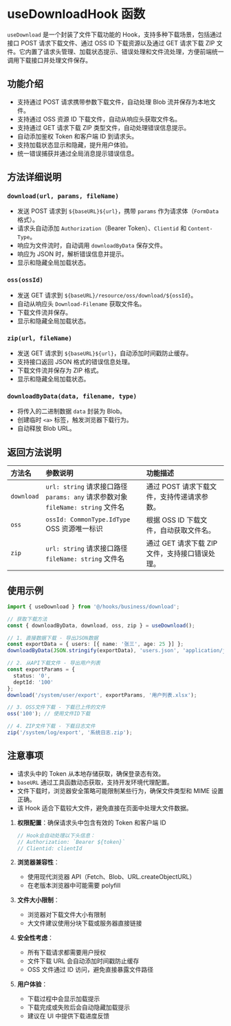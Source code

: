 # useDownloadHook 函数

`useDownload` 是一个封装了文件下载功能的 Hook，支持多种下载场景，包括通过接口 POST 请求下载文件、通过 OSS ID 下载资源以及通过 GET 请求下载 ZIP 文件。它内置了请求头管理、加载状态提示、错误处理和文件流处理，方便前端统一调用下载接口并处理文件保存。

## 功能介绍

- 支持通过 POST 请求携带参数下载文件，自动处理 Blob 流并保存为本地文件。
- 支持通过 OSS 资源 ID 下载文件，自动从响应头获取文件名。
- 支持通过 GET 请求下载 ZIP 类型文件，自动处理错误信息提示。
- 自动添加鉴权 Token 和客户端 ID 到请求头。
- 支持加载状态显示和隐藏，提升用户体验。
- 统一错误捕获并通过全局消息提示错误信息。

## 方法详细说明

### `download(url, params, fileName)`

- 发送 POST 请求到 `${baseURL}${url}`，携带 `params` 作为请求体（`FormData` 格式）。
- 请求头自动添加 `Authorization`（Bearer Token）、`Clientid` 和 `Content-Type`。
- 响应为文件流时，自动调用 `downloadByData` 保存文件。
- 响应为 JSON 时，解析错误信息并提示。
- 显示和隐藏全局加载状态。

### `oss(ossId)`

- 发送 GET 请求到 `${baseURL}/resource/oss/download/${ossId}`。
- 自动从响应头 `Download-Filename` 获取文件名。
- 下载文件流并保存。
- 显示和隐藏全局加载状态。

### `zip(url, fileName)`

- 发送 GET 请求到 `${baseURL}${url}`，自动添加时间戳防止缓存。
- 支持接口返回 JSON 格式的错误信息处理。
- 下载文件流并保存为 ZIP 格式。
- 显示和隐藏全局加载状态。

### `downloadByData(data, filename, type)`

- 将传入的二进制数据 `data` 封装为 Blob。
- 创建临时 `<a>` 标签，触发浏览器下载行为。
- 自动释放 Blob URL。

## 返回方法说明

| 方法名     | 参数说明                                                                              | 功能描述                                       |
| :--------- | :------------------------------------------------------------------------------------ | :--------------------------------------------- |
| `download` | `url: string` 请求接口路径<br>`params: any` 请求参数对象<br>`fileName: string` 文件名 | 通过 POST 请求下载文件，支持传递请求参数。     |
| `oss`      | `ossId: CommonType.IdType` OSS 资源唯一标识                                           | 根据 OSS ID 下载文件，自动获取文件名。         |
| `zip`      | `url: string` 请求接口路径<br>`fileName: string` 文件名                               | 通过 GET 请求下载 ZIP 文件，支持接口错误处理。 |

## 使用示例

```ts
import { useDownload } from '@/hooks/business/download';

// 获取下载方法
const { downloadByData, download, oss, zip } = useDownload();

// 1. 直接数据下载 - 导出JSON数据
const exportData = { users: [{ name: '张三', age: 25 }] };
downloadByData(JSON.stringify(exportData), 'users.json', 'application/json');

// 2. 从API下载文件 - 导出用户列表
const exportParams = {
  status: '0',
  deptId: '100'
};
download('/system/user/export', exportParams, '用户列表.xlsx');

// 3. OSS文件下载 - 下载已上传的文件
oss('100'); // 使用文件ID下载

// 4. ZIP文件下载 - 下载日志文件
zip('/system/log/export', '系统日志.zip');
```

## 注意事项

- 请求头中的 Token 从本地存储获取，确保登录态有效。
- `baseURL` 通过工具函数动态获取，支持开发环境代理配置。
- 文件下载时，浏览器安全策略可能限制某些行为，确保文件类型和 MIME 设置正确。
- 该 Hook 适合下载较大文件，避免直接在页面中处理大文件数据。

1. **权限配置**：确保请求头中包含有效的 Token 和客户端 ID

   ```ts
   // Hook会自动处理以下头信息：
   // Authorization: `Bearer ${token}`
   // Clientid: clientId
   ```

2. **浏览器兼容性**：

   - 使用现代浏览器 API（Fetch、Blob、URL.createObjectURL）
   - 在老版本浏览器中可能需要 polyfill

3. **文件大小限制**：

   - 浏览器对下载文件大小有限制
   - 大文件建议使用分块下载或服务器直接链接

4. **安全性考虑**：

   - 所有下载请求都需要用户授权
   - 文件下载 URL 会自动添加时间戳防止缓存
   - OSS 文件通过 ID 访问，避免直接暴露文件路径

5. **用户体验**：
   - 下载过程中会显示加载提示
   - 下载完成或失败后会自动隐藏加载提示
   - 建议在 UI 中提供下载进度反馈
